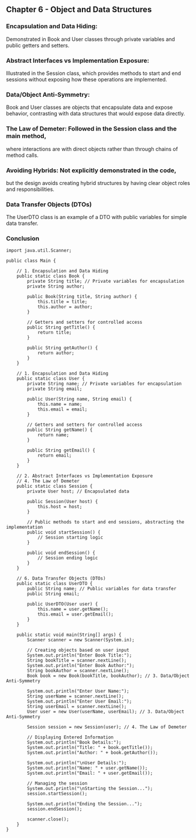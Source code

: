 ## Chapter 6 - Object and Data Structures

### Encapsulation and Data Hiding:
Demonstrated in Book and User classes through private variables and public getters and setters.

### Abstract Interfaces vs Implementation Exposure:
Illustrated in the Session class, which provides methods to start and end sessions
without exposing how these operations are implemented.

### Data/Object Anti-Symmetry: 
Book and User classes are objects that encapsulate data and expose behavior, contrasting with data structures that would expose data directly.

### The Law of Demeter: Followed in the Session class and the main method,
where interactions are with direct objects rather than through chains of method calls.

### Avoiding Hybrids: Not explicitly demonstrated in the code,
but the design avoids creating hybrid structures by having clear object roles and responsibilities.

### Data Transfer Objects (DTOs)
The UserDTO class is an example of a DTO with public variables for simple data transfer.

### Conclusion 

```
import java.util.Scanner;

public class Main {

    // 1. Encapsulation and Data Hiding
    public static class Book {
        private String title; // Private variables for encapsulation
        private String author;

        public Book(String title, String author) {
            this.title = title;
            this.author = author;
        }

        // Getters and setters for controlled access
        public String getTitle() {
            return title;
        }

        public String getAuthor() {
            return author;
        }
    }

    // 1. Encapsulation and Data Hiding
    public static class User {
        private String name; // Private variables for encapsulation
        private String email;

        public User(String name, String email) {
            this.name = name;
            this.email = email;
        }

        // Getters and setters for controlled access
        public String getName() {
            return name;
        }

        public String getEmail() {
            return email;
        }
    }

    // 2. Abstract Interfaces vs Implementation Exposure
    // 4. The Law of Demeter
    public static class Session {
        private User host; // Encapsulated data

        public Session(User host) {
            this.host = host;
        }

        // Public methods to start and end sessions, abstracting the implementation
        public void startSession() {
            // Session starting logic
        }

        public void endSession() {
            // Session ending logic
        }
    }

    // 6. Data Transfer Objects (DTOs)
    public static class UserDTO {
        public String name; // Public variables for data transfer
        public String email;

        public UserDTO(User user) {
            this.name = user.getName();
            this.email = user.getEmail();
        }
    }

    public static void main(String[] args) {
        Scanner scanner = new Scanner(System.in);

        // Creating objects based on user input
        System.out.println("Enter Book Title:");
        String bookTitle = scanner.nextLine();
        System.out.println("Enter Book Author:");
        String bookAuthor = scanner.nextLine();
        Book book = new Book(bookTitle, bookAuthor); // 3. Data/Object Anti-Symmetry

        System.out.println("Enter User Name:");
        String userName = scanner.nextLine();
        System.out.println("Enter User Email:");
        String userEmail = scanner.nextLine();
        User user = new User(userName, userEmail); // 3. Data/Object Anti-Symmetry

        Session session = new Session(user); // 4. The Law of Demeter

        // Displaying Entered Information
        System.out.println("Book Details:");
        System.out.println("Title: " + book.getTitle());
        System.out.println("Author: " + book.getAuthor());

        System.out.println("\nUser Details:");
        System.out.println("Name: " + user.getName());
        System.out.println("Email: " + user.getEmail());

        // Managing the session
        System.out.println("\nStarting the Session...");
        session.startSession();

        System.out.println("Ending the Session...");
        session.endSession();

        scanner.close();
    }
}

```